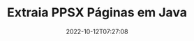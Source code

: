 ---
############################# Static ############################
layout: "auto-gen-merger"
date: 2022-10-12T07:27:08
draft: false
otherformats: pptx rtf tex vdx vsdm vsdx vssm vssx vstm vstx vsx vtx xlam xls xlsb xlsm

############################# Head ############################
head_title: "Extraia PPSX Páginas em Java"
head_description: "Extraia rapidamente páginas de um arquivo PPSX em Java. Salve o novo documento que contém as páginas selecionadas usando a API de fusão de documentos."

############################# Header ############################
title: "Extraia PPSX Páginas em Java"
description: "Extraia PPSX Páginas com algumas linhas de código Java."
bg_image: "https://cms.admin.containerize.com/templates/aspose/App_Themes/V3/images/bg/header1.png"
bg_overlay: false
button:
    enable: true
    icon: "fas fa-arrow-down"
    label: "Baixar Teste Gratuito"
    link: "https://downloads.groupdocs.com/merger/java"

############################# SubMenu ############################
submenu:
    enable: true

    left:
        img_alt: "GroupDocs.Merger for Java"
        image: "https://cms.admin.containerize.com/templates/groupdocs/images/product-logos/90x90-noborder/groupdocs-merger-java.png"
        product: "GroupDocs.Merger"
        platform: "Java"

    middle:
        button:

            # button loop
            - link: "https://apireference.groupdocs.com/merger/java"
              text: "Referência da API"

            # button loop
            - link: "https://github.com/groupdocs-merger"
              text: "Exemplos de código"

            # button loop
            - link: "https://products.groupdocs.app/merger/family"
              text: "Demonstrações ao vivo"

            # button loop
            - link: "https://purchase.groupdocs.com/pricing/merger/java"
              text: "Preços"

    right:
        link_download: "https://downloads.groupdocs.com/merger"
        link_learn: "https://docs.groupdocs.com/merger/java"
        link_buy: "https://purchase.groupdocs.com"

############################# About ############################
about:
    enable: true
    title: "Sobre a API GroupDocs.Merger for Java"
    content: |
        [GroupDocs.Merger for Java](/pt/merger/java/) oferece uma solução simples para mesclar e dividir com segurança entre uma ampla variedade de formatos de documentos, incluindo PDF, Microsoft Office (Word, Excel, PowerPoint , OneNote), OpenDocument, HTML, imagens e muitos outros em aplicativos Java. Ao adicionar apenas algumas linhas do código, execute várias operações do documento, como mover, remover, girar, trocar, extrair ou alterar a orientação das páginas dentro dos documentos. A API de mesclagem de documentos também suporta a visualização de páginas de documentos como uma imagem para analisar a estrutura, a formatação e o conteúdo do documento na página.
        
        A API GroupDocs.Merger é a escolha certa para soluções corporativas que precisam de recursos de extração de página de arquivo. Essas APIs são bem suportadas em todos os principais sistemas operacionais e plataformas, incluindo J2SE 7.0 (1.7), J2SE 8.0 (1.8), Java 10.

############################# Steps ############################
steps:
    enable: true
    title_left: "Extrair páginas de arquivo PPSX em Java"
    content_left: |
        [GroupDocs.Merger for Java](/pt/merger/java/) torna mais fácil para os desenvolvedores do Java extrair as páginas desejadas de um arquivo PPSX e salvá-lo como um novo arquivo contendo as páginas selecionadas implementando algumas etapas fáceis.
        
        * Inicialize **ExtractOptions** com números de página que devem aparecer no documento resultante.
        * Crie uma nova instância de **Merger** e passe o caminho do documento de origem como um parâmetro de construtor.
        * Chame **extractPages** e passe o objeto **ExtractOptions**.
        * Chame **save** e especifique o caminho do arquivo para salvar o documento resultante.

    title_right: "Requisitos de sistema"
    content_right: |
        As APIs do GroupDocs.Merger for Java são compatíveis com todas as principais plataformas e sistemas operacionais. Antes de executar o código abaixo, certifique-se de ter os seguintes pré-requisitos instalados em seu sistema.

        * Sistemas operacionais: Microsoft Windows, Linux, MacOS
        * Ambientes de desenvolvimento: NetBeans, IntelliJ IDEA, Eclipse
        * Estruturas: J2SE 7.0 (1.7), J2SE 8.0 (1.8), Java 10
        * Faça o download da versão mais recente do GroupDocs.Merger for Java de [Maven](https://repository.groupdocs.com/webapp/#/artifacts/browse/tree/General/repo/com/groupdocs/groupdocs-merger)
         
    code: |
     {{% merger/additional-styles %}}
     {{< merger/code-merger title="Como extrair páginas de arquivo PPSX usando o código de exemplo Java">}}

        ```java    
        // Extraia páginas de arquivo PPSX usando a API GroupDocs.Merger
        // Inicialize a classe ExtractOptions com números de página selecionados
        ExtractOptions extractOptions = new ExtractOptions(new int[] { 2, 5 });

        // Instanciar Fusão com documento de entrada PPSX
        Merger merger = new Merger("input.ppsx");

        // Chame o método extractPages e passe o objeto ExtractOptions para ele
        merger.extractPages(extractOptions);
    
        // Chame o método save para salvar o documento de saída com páginas extraídas
        merger.save("output.ppsx");
        ```
     {{< /merger/code-merger >}}

############################# Demos ############################
demos:
    enable: true
    title: "Demonstrações ao vivo - Extraia PPSX páginas on-line"
    content: |
       Extraia as páginas do arquivo PPSX agora mesmo visitando o site [GroupDocs.Merger Live Demos](https://products.groupdocs.app/splitter/extract-pages/ppsx).
       A demonstração ao vivo tem os seguintes benefícios.
        
############################# About Formats ############################
about_formats:
    enable: true

############################# More Formats ############################
more_formats:
    enable: true
    title: "Extrair páginas de outros formatos de documento"
    content: |
        Java documenta API de fusão e divisão para formatos de arquivo e imagens. Extraia alguns dos formatos de arquivo populares conforme indicado abaixo.

############################# Back to top ###############################
back_to_top:
    enable: true
---